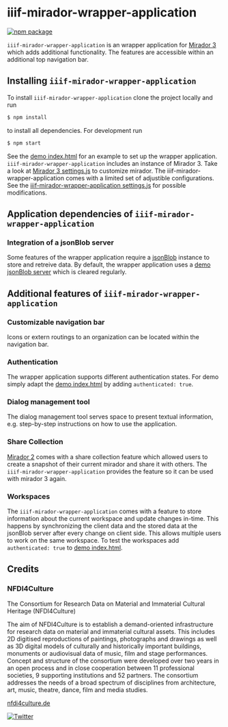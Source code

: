 # iiif-mirador-wrapper-application

[![npm package][npm-badge]][npm]

`iiif-mirador-wrapper-application` is an wrapper application for [Mirador 3](https://github.com/projectmirador/mirador) which adds additional functionality. The features are accessible within an additional top navigation bar. 

## Installing `iiif-mirador-wrapper-application`
To install `iiif-mirador-wrapper-application` clone the project locally and run 
```sh
$ npm install
```
to install all dependencies. For development run
```sh
$ npm start
```
See the [demo index.html](https://github.com/slub/iiif-mirador-wrapper-application/blob/main/demo/src/index.html) for an example to set up the wrapper application.
`iiif-mirador-wrapper-application` includes an instance of Mirador 3. Take a look at [Mirador 3 settings.js](https://github.com/ProjectMirador/mirador/blob/master/src/config/settings.js) to customize mirador. The iiif-mirador-wrapper-application comes with a limited set of adjustible configurations. See the [iiif-mirador-wrapper-application settings.js](https://github.com/slub/iiif-mirador-wrapper-application/blob/main/src/config/settings.js) for possible modifications.
## Application dependencies of `iiif-mirador-wrapper-application`
### Integration of a jsonBlob server
Some features of the wrapper application require a [jsonBlob](https://github.com/tburch/jsonblob) instance to store and retreive data. By default, the wrapper application uses a [demo jsonBlob server](https://jsonblob.com/) which is cleared regularly.
## Additional features of `iiif-mirador-wrapper-application`
### Customizable navigation bar
Icons or extern routings to an organization can be located within the navigation bar. 
### Authentication
The wrapper application supports different authentication states. For demo simply adapt the [demo index.html](https://github.com/slub/iiif-mirador-wrapper-application/blob/main/demo/src/index.html) by adding ```authenticated: true```.
### Dialog management tool
The dialog management tool serves space to present textual information, e.g. step-by-step instructions on how to use the application.
### Share Collection
[Mirador 2](https://github.com/projectmirador/mirador2) comes with a share collection feature which allowed users to create a snapshot of their current mirador and share it with others. The `iiif-mirador-wrapper-application` provides the feature so it can be used with mirador 3 again.
### Workspaces
The `iiif-mirador-wrapper-application` comes with a feature to store information about the current workspace and update changes in-time. This happens by synchronizing the client data and the stored data at the jsonBlob server after every change on client side. This allows multiple users to work on the same workspace. To test the workspaces add ```authenticated: true``` to [demo index.html](https://github.com/slub/iiif-mirador-wrapper-application/blob/main/demo/src/index.html).
## Credits
### NFDI4Culture
The Consortium for Research Data on Material and Immaterial Cultural Heritage (NFDI4Culture)

The aim of NFDI4Culture is to establish a demand-oriented infrastructure for research data on material and immaterial cultural assets. This includes 2D digitised reproductions of paintings, photographs and drawings as well as 3D digital models of culturally and historically important buildings, monuments or audiovisual data of music, film and stage performances. Concept and structure of the consortium were developed over two years in an open process and in close cooperation between 11 professional societies, 9 supporting institutions and 52 partners. The consortium addresses the needs of a broad spectrum of disciplines from architecture, art, music, theatre, dance, film and media studies.

[nfdi4culture.de](https://www.nfdi4culture.de)

[![Twitter](https://img.shields.io/twitter/follow/nfdi4culture?style=social)](https://twitter.com/nfdi4culture)



[npm-badge]: https://img.shields.io/npm/v/npm-package.png?style=flat-square
[npm]: https://www.npmjs.org/package/npm-package

